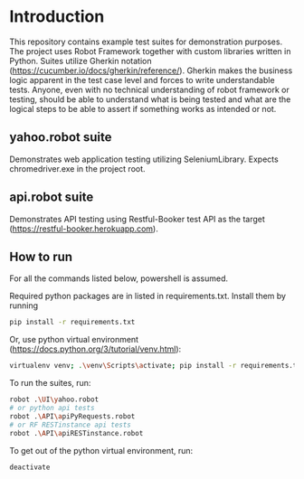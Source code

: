 # Introduction

This repository contains example test suites for demonstration purposes. The project uses Robot Framework together with custom libraries written in Python.
Suites utilize Gherkin notation (https://cucumber.io/docs/gherkin/reference/). Gherkin makes the business logic apparent in the test case level and forces to write understandable tests. Anyone, even with no technical understanding of robot framework or testing, should be able to understand what is being tested and what are the logical steps to be able to assert if something works as intended or not.

## yahoo.robot suite

Demonstrates web application testing  utilizing SeleniumLibrary.
Expects chromedriver.exe in the project root.

## api.robot suite

Demonstrates API testing using Restful-Booker test API as the target (https://restful-booker.herokuapp.com).

## How to run

For all the commands listed below, powershell is assumed.

Required python packages are in listed in requirements.txt.
Install them by running
```sh
pip install -r requirements.txt
```
Or, use python virtual environment (https://docs.python.org/3/tutorial/venv.html):
```sh
virtualenv venv; .\venv\Scripts\activate; pip install -r requirements.txt
```
To run the suites, run:
```sh
robot .\UI\yahoo.robot
# or python api tests
robot .\API\apiPyRequests.robot
# or RF RESTinstance api tests
robot .\API\apiRESTinstance.robot
```
To get out of the python virtual environment, run:
```sh
deactivate
```
